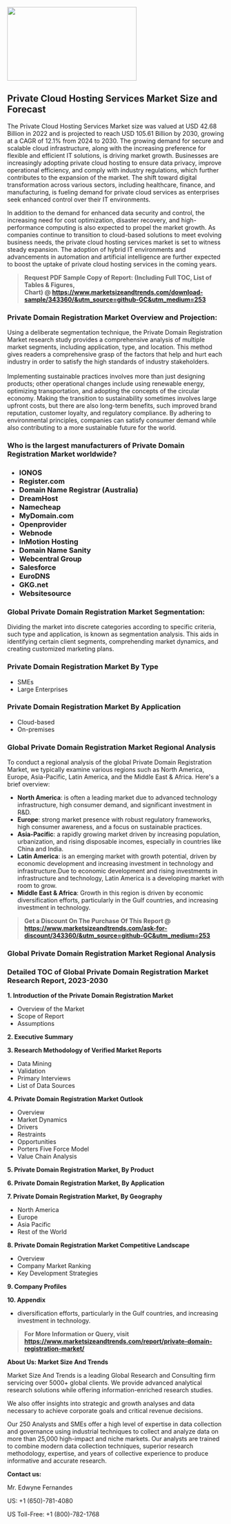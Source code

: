 <p><img class="alignnone size-medium wp-image-20088" src="https://ffe5etoiles.com/wp-content/uploads/2024/12/MST1-300x171.png" alt="" width="300" height="171" /></p><h2>Private Cloud Hosting Services Market Size and Forecast</h2><p>The Private Cloud Hosting Services Market size was valued at USD 42.68 Billion in 2022 and is projected to reach USD 105.61 Billion by 2030, growing at a CAGR of 12.1% from 2024 to 2030. The growing demand for secure and scalable cloud infrastructure, along with the increasing preference for flexible and efficient IT solutions, is driving market growth. Businesses are increasingly adopting private cloud hosting to ensure data privacy, improve operational efficiency, and comply with industry regulations, which further contributes to the expansion of the market. The shift toward digital transformation across various sectors, including healthcare, finance, and manufacturing, is fueling demand for private cloud services as enterprises seek enhanced control over their IT environments.</p><p>In addition to the demand for enhanced data security and control, the increasing need for cost optimization, disaster recovery, and high-performance computing is also expected to propel the market growth. As companies continue to transition to cloud-based solutions to meet evolving business needs, the private cloud hosting services market is set to witness steady expansion. The adoption of hybrid IT environments and advancements in automation and artificial intelligence are further expected to boost the uptake of private cloud hosting services in the coming years.</p></p><blockquote id="" class=""><strong>Request PDF Sample Copy of Report: (Including Full TOC, List of Tables &amp; Figures, Chart)&nbsp;@&nbsp;<strong><a href="https://www.marketsizeandtrends.com/download-sample/343360/&utm_source=github-GC&utm_medium=253" target="_blank">https://www.marketsizeandtrends.com/download-sample/343360/&utm_source=github-GC&utm_medium=253</a></strong></strong></blockquote><h3 id="" class="">Private Domain Registration Market&nbsp;Overview and Projection:</h3><p id="" class="">Using a deliberate segmentation technique, the Private Domain Registration Market research study provides a comprehensive analysis of multiple market segments, including application, type, and location. This method gives readers a comprehensive grasp of the factors that help and hurt each industry in order to satisfy the high standards of industry stakeholders. <br /> <br />Implementing sustainable practices involves more than just designing products; other operational changes include using renewable energy, optimizing transportation, and adopting the concepts of the circular economy. Making the transition to sustainability sometimes involves large upfront costs, but there are also long-term benefits, such improved brand reputation, customer loyalty, and regulatory compliance. By adhering to environmental principles, companies can satisfy consumer demand while also contributing to a more sustainable future for the world.</p><h3 id="" class="">Who is the largest manufacturers of&nbsp;Private Domain Registration Market worldwide?</h3><h3 class=""><p><ul><li>IONOS </li><li> Register.com </li><li> Domain Name Registrar (Australia) </li><li> DreamHost </li><li> Namecheap </li><li> MyDomain.com </li><li> Openprovider </li><li> Webnode </li><li> InMotion Hosting </li><li> Domain Name Sanity </li><li> Webcentral Group </li><li> Salesforce </li><li> EuroDNS </li><li> GKG.net </li><li> Websitesource</li></ul></p></h3><h3 id="" class="">Global&nbsp;Private Domain Registration Market Segmentation:</h3><p id="" class="">Dividing the market into discrete categories according to specific criteria, such type and application, is known as segmentation analysis. This aids in identifying certain client segments, comprehending market dynamics, and creating customized marketing plans.</p><h3 id="" class="">Private Domain Registration Market&nbsp;By Type</h3><p><p><ul><li>SMEs</li><li> Large Enterprises</p></li></ul></p></p><h3 id="" class="">Private Domain Registration Market&nbsp;By Application</h3><p class=""><p><ul><li>Cloud-based</li><li> On-premises</li></ul></p></p><h3 id="" class="">Global Private Domain Registration Market Regional Analysis</h3><p id="" class="">To conduct a regional analysis of the global Private Domain Registration Market, we typically examine various regions such as North America, Europe, Asia-Pacific, Latin America, and the Middle East &amp; Africa. Here's a brief overview:</p><ul><li><strong>North America</strong>: is often a leading market due to advanced technology infrastructure, high consumer demand, and significant investment in R&amp;D.</li><li><strong>Europe</strong>: strong market presence with robust regulatory frameworks, high consumer awareness, and a focus on sustainable practices.</li><li><strong>Asia-Pacific</strong>: a rapidly growing market driven by increasing population, urbanization, and rising disposable incomes, especially in countries like China and India.</li><li><strong>Latin America</strong>: is an emerging market with growth potential, driven by economic development and increasing investment in technology and infrastructure.Due to economic development and rising investments in infrastructure and technology, Latin America is a developing market with room to grow.</li><li><strong>Middle East &amp; Africa</strong>: Growth in this region is driven by economic diversification efforts, particularly in the Gulf countries, and increasing investment in technology.</li></ul><blockquote id="" class=""><strong>Get a Discount On The Purchase Of This Report @ <strong><a href="https://www.marketsizeandtrends.com/ask-for-discount/343360/&utm_source=github-GC&utm_medium=253" target="_blank">https://www.marketsizeandtrends.com/ask-for-discount/343360/&utm_source=github-GC&utm_medium=253</a></strong></strong></blockquote><h3 id="" class="">Global Private Domain Registration Market Regional Analysis</h3><h3 id="" class="">Detailed TOC of Global Private Domain Registration Market Research Report, 2023-2030</h3><p id="" class=""><strong>1. Introduction of the Private Domain Registration Market</strong></p><ul><li>Overview of the Market</li><li>Scope of Report</li><li>Assumptions</li></ul><p id="" class=""><strong>2. Executive Summary</strong></p><p id="" class=""><strong>3. Research Methodology of Verified Market Reports</strong></p><ul><li>Data Mining</li><li>Validation</li><li>Primary Interviews</li><li>List of Data Sources</li></ul><p id="" class=""><strong>4. Private Domain Registration Market Outlook</strong></p><ul><li>Overview</li><li>Market Dynamics</li><li>Drivers</li><li>Restraints</li><li>Opportunities</li><li>Porters Five Force Model</li><li>Value Chain Analysis</li></ul><p id="" class=""><strong>5. Private Domain Registration Market, By Product</strong></p><p id="" class=""><strong>6. Private Domain Registration Market, By Application</strong></p><p id="" class=""><strong>7. Private Domain Registration Market, By Geography</strong></p><ul><li>North America</li><li>Europe</li><li>Asia Pacific</li><li>Rest of the World</li></ul><p id="" class=""><strong>8. Private Domain Registration Market Competitive Landscape</strong></p><ul><li>Overview</li><li>Company Market Ranking</li><li>Key Development Strategies</li></ul><p id="" class=""><strong>9. Company Profiles</strong></p><p id="" class=""><strong>10. Appendix</strong></p><ul><li>diversification efforts, particularly in the Gulf countries, and increasing investment in technology.</li></ul><blockquote id="" class=""><strong>For More Information or Query, visit <strong><strong><a href="https://www.marketsizeandtrends.com/report/private-domain-registration-market/" target="_blank">https://www.marketsizeandtrends.com/report/private-domain-registration-market/</a></strong></strong></strong></blockquote><p id="" class=""><strong>About Us: Market Size And Trends</strong></p><p id="" class="">Market Size And Trends is a leading Global Research and Consulting firm servicing over 5000+ global clients. We provide advanced analytical research solutions while offering information-enriched research studies.</p><p id="" class="">We also offer insights into strategic and growth analyses and data necessary to achieve corporate goals and critical revenue decisions.</p><p id="" class="">Our 250 Analysts and SMEs offer a high level of expertise in data collection and governance using industrial techniques to collect and analyze data on more than 25,000 high-impact and niche markets. Our analysts are trained to combine modern data collection techniques, superior research methodology, expertise, and years of collective experience to produce informative and accurate research.</p><p id="" class=""><strong>Contact us:</strong></p><p id="" class="">Mr. Edwyne Fernandes</p><p id="" class="">US: +1 (650)-781-4080</p><p id="" class="">US Toll-Free: +1 (800)-782-1768</p>
